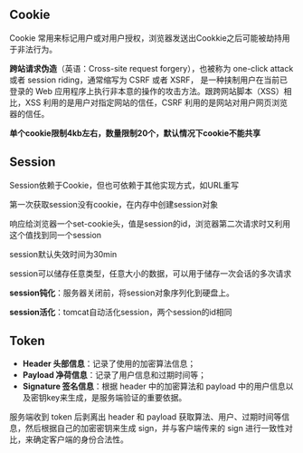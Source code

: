 ## Cookie

Cookie 常用来标记用户或对用户授权，浏览器发送出Cookkie之后可能被劫持用于非法行为。

**跨站请求伪造**（英语：Cross-site request forgery），也被称为 one-click attack 或者 session riding，通常缩写为 CSRF 或者 XSRF， 是一种挟制用户在当前已登录的 Web 应用程序上执行非本意的操作的攻击方法。跟跨网站脚本（XSS）相比，XSS 利用的是用户对指定网站的信任，CSRF 利用的是网站对用户网页浏览器的信任。

**单个cookie限制4kb左右，数量限制20个，默认情况下cookie不能共享**

## Session

Session依赖于Cookie，但也可依赖于其他实现方式，如URL重写

第一次获取session没有cookie，在内存中创建session对象

响应给浏览器一个set-cookie头，值是session的id，浏览器第二次请求时又利用这个值找到同一个session

session默认失效时间为30min

session可以储存任意类型，任意大小的数据，可以用于储存一次会话的多次请求

**session钝化**：服务器关闭前，将session对象序列化到硬盘上。

**session活化**：tomcat自动活化session，两个session的id相同

## Token

- **Header 头部信息**：记录了使用的加密算法信息；
- **Payload 净荷信息**：记录了用户信息和过期时间等；
- **Signature 签名信息**：根据 header 中的加密算法和 payload 中的用户信息以及密钥key来生成，是服务端验证的重要依据。

服务端收到 token 后剥离出 header 和 payload 获取算法、用户、过期时间等信息，然后根据自己的加密密钥来生成 sign，并与客户端传来的 sign 进行一致性对比，来确定客户端的身份合法性。